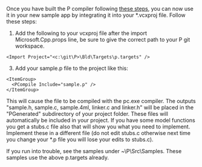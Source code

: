 Once you have built the P compiler following [these steps](https://github.com/p-org/P/wiki/Build-P-on-Windows), you can now use it in your new sample app by integrating it into your *.vcxproj file.  Follow these steps:

1. Add the following to your vcxproj file after the import Microsoft.Cpp.props line, be sure to give the correct path to your P git workspace.
 
  `<Import Project="<c:\git\P>\Bld\Targets\p.targets" />`

3. Add your sample.p file to the project like this:

  `<ItemGroup>`  
  `  <PCompile Include="sample.p" />`  
  `</ItemGroup>` 

This will cause the file to be compiled with the pc.exe compiler.  The outputs "sample.h, sample.c, sample.4ml, linker.c and linker.h" will be placed in the "PGenerated" subdirectory of your project folder.  These files will automatically be included in your project.  If you have some model functions you get a stubs.c file also that will show you what you need to implement.  Implement these in a different file (do not edit stubs.c otherwise next time you change your *.p file you will lose your edits to stubs.c).

If you run into trouble, see the samples under ~\P\Src\Samples.  These samples use the above p.targets already.
